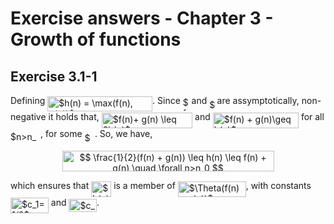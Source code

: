 
# Exercise answers - Chapter 3 - Growth of functions

## Exercise 3.1-1

Defining <img alt="$h(n) = \max(f(n), g(n))$" src="https://rawgit.com/duffau/algos_and_data_structures/master/svgs/19e4010e3d019ea46c060e0f94917b41.svg?invert_in_darkmode" align="middle" width="167.817045pt" height="24.56553pt"/>. Since <img alt="$f$" src="https://rawgit.com/duffau/algos_and_data_structures/master/svgs/190083ef7a1625fbc75f243cffb9c96d.svg?invert_in_darkmode" align="middle" width="9.780705pt" height="22.74591pt"/> and <img alt="$g$" src="https://rawgit.com/duffau/algos_and_data_structures/master/svgs/3cf4fbd05970446973fc3d9fa3fe3c41.svg?invert_in_darkmode" align="middle" width="8.398995pt" height="14.10255pt"/> are assymptotically, non-negative it holds that, <img alt="$f(n)+ g(n) \leq 2h(n)$" src="https://rawgit.com/duffau/algos_and_data_structures/master/svgs/473dfd5578e27c7f976a2544c593bf7a.svg?invert_in_darkmode" align="middle" width="145.42902pt" height="24.56553pt"/> and <img alt="$f(n) + g(n)\geq h(n)$" src="https://rawgit.com/duffau/algos_and_data_structures/master/svgs/9b8b46b406272dc720c3fe107607f1d5.svg?invert_in_darkmode" align="middle" width="137.240565pt" height="24.56553pt"/> for all <img alt="$n&gt;n_0$" src="https://rawgit.com/duffau/algos_and_data_structures/master/svgs/41c2a98833a38e8203517d091f940629.svg?invert_in_darkmode" align="middle" width="48.058065pt" height="17.65764pt"/>, for some <img alt="$n_0$" src="https://rawgit.com/duffau/algos_and_data_structures/master/svgs/0ba57fd9f8ab88844631a2d9be8c6c29.svg?invert_in_darkmode" align="middle" width="16.3581pt" height="14.10255pt"/>. So, we have,

<p align="center"><img alt="$$&#10;\frac{1}{2}(f(n) + g(n)) \leq h(n) \leq f(n) + g(n) \quad \forall n&gt;n_0&#10;$$" src="https://rawgit.com/duffau/algos_and_data_structures/master/svgs/cb423652c4a256fe884e9609031e9a0e.svg?invert_in_darkmode" align="middle" width="339.0024pt" height="32.950665pt"/></p>

which ensures that <img alt="$h(n)$" src="https://rawgit.com/duffau/algos_and_data_structures/master/svgs/72b322da8035af6f39a0a9b5134877a2.svg?invert_in_darkmode" align="middle" width="32.0034pt" height="24.56553pt"/> is a member of <img alt="$\Theta(f(n) + g(n))$" src="https://rawgit.com/duffau/algos_and_data_structures/master/svgs/d0432e3e5d8927fd67398401d77de26a.svg?invert_in_darkmode" align="middle" width="108.84258pt" height="24.56553pt"/>, with constants <img alt="$c_1=1/2$" src="https://rawgit.com/duffau/algos_and_data_structures/master/svgs/8cdcfd41652df941ae071574c6990161.svg?invert_in_darkmode" align="middle" width="60.897045pt" height="24.56553pt"/> and <img alt="$c_2=1$" src="https://rawgit.com/duffau/algos_and_data_structures/master/svgs/6a2647497fcd93c0743a240e2e49c550.svg?invert_in_darkmode" align="middle" width="44.520135pt" height="21.10812pt"/>. 
